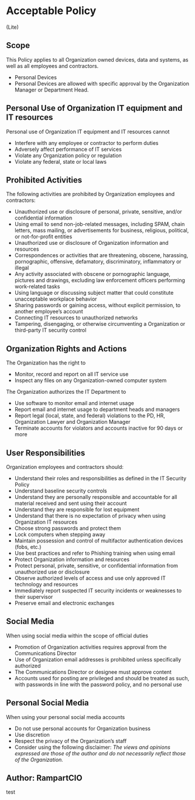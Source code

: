 # Acceptable Policy
(Lite)
## Scope
This Policy applies to all Organization owned devices, data and systems, as well as all employees and contractors.
* Personal Devices
* Personal Devices are allowed with specific approval by the Organization Manager or Department Head.
## Personal Use of Organization IT equipment and IT resources
Personal use of Organization IT equipment and IT resources cannot
* Interfere with any employee or contractor to perform duties
* Adversely affect performance of IT services
* Violate any Organization policy or regulation
* Violate any federal, state or local laws
## Prohibited Activities
The following activities are prohibited by Organization employees and contractors:
* Unauthorized use or disclosure of personal, private, sensitive, and/or confidential information
* Using email to send non-job-related messages, including SPAM, chain letters, mass mailing, or advertisements for business, religious, political, or not-for-profit entities
* Unauthorized use or disclosure of Organization information and resources
* Correspondences or activities that are threatening, obscene, harassing, pornographic, offensive, defamatory, discriminatory, inflammatory or illegal
* Any activity associated with obscene or pornographic language, pictures and drawings, excluding law enforcement officers performing work-related tasks
* Using language or discussing subject matter that could constitute unacceptable workplace behavior
* Sharing passwords or gaining access, without explicit permission, to another employee’s account
* Connecting IT resources to unauthorized networks
* Tampering, disengaging, or otherwise circumventing a Organization or third-party IT security control

## Organization Rights and Actions
The Organization has the right to
* Monitor, record and report on all IT service use
* Inspect any files on any Organization-owned computer system

The Organization authorizes the IT Department to
* Use software to monitor email and internet usage
* Report email and internet usage to department heads and managers
* Report legal (local, state, and federal) violations to the PD, HR, Organization Lawyer and Organization Manager
* Terminate accounts for violators and accounts inactive for 90 days or more
## User Responsibilities
Organization employees and contractors should:
* Understand their roles and responsibilities as defined in the IT Security Policy
* Understand baseline security controls
* Understand they are personally responsible and accountable for all material received and sent using their account
*  Understand they are responsible for lost equipment
* Understand that there is no expectation of privacy when using Organization IT resources
* Choose strong passwords and protect them
* Lock computers when stepping away
* Maintain possession and control of multifactor authentication devices (fobs, etc.)
* Use best practices and refer to Phishing training when using email
* Protect Organization information and resources
* Protect personal, private, sensitive, or confidential information from unauthorized use or disclosure
* Observe authorized levels of access and use only approved IT technology and resources
* Immediately report suspected IT security incidents or weaknesses to their supervisor
* Preserve email and electronic exchanges
## Social Media
When using social media within the scope of official duties
* Promotion of Organization activities requires approval from the Communications Director
* Use of Organization email addresses is prohibited unless specifically authorized
* The Communications Director or designee must approve content
* Accounts used for posting are privileged and should be treated as such, with passwords in line
with the password policy, and no personal use
## Personal Social Media
When using your personal social media accounts
* Do not use personal accounts for Organization business
* Use discretion
* Respect the privacy of the Organization’s staff
* Consider using the following disclaimer: *The views and opinions expressed are those of the author and do not necessarily reflect those of the Organization.*
## Author: RampartCIO
test
